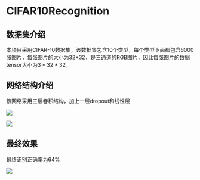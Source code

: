 # CIFAR10Recognition

## 数据集介绍

本项目采用CIFAR-10数据集，该数据集包含10个类型，每个类型下面都包含6000张图片，每张图片的大小为32*32，是三通道的RGB图片，因此每张图片的数据tensor大小为$3*32*32$。

## 网络结构介绍

该网络采用三层卷积结构，加上一层dropout和线性层



![](https://s3.bmp.ovh/imgs/2022/11/01/22dd627c27780afd.png)

![](https://s3.bmp.ovh/imgs/2022/11/01/447352f3d9a271ba.png)

## 最终效果

最终识别正确率为64%

![](https://s3.bmp.ovh/imgs/2022/11/01/81eea0527c0eb6af.png)